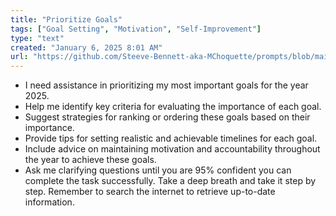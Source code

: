 ```yaml
---
title: "Prioritize Goals"
tags: ["Goal Setting", "Motivation", "Self-Improvement"]
type: "text"
created: "January 6, 2025 8:01 AM"
url: "https://github.com/Steeve-Bennett-aka-MChoquette/prompts/blob/main/prioritize_goals.md"
---
```


- I need assistance in prioritizing my most important goals for the year 2025.
- Help me identify key criteria for evaluating the importance of each goal.
- Suggest strategies for ranking or ordering these goals based on their importance.
- Provide tips for setting realistic and achievable timelines for each goal.
- Include advice on maintaining motivation and accountability throughout the year to achieve these goals.
- Ask me clarifying questions until you are 95% confident you can complete the task successfully. Take a deep breath and take it step by step. Remember to search the internet to retrieve up-to-date information.